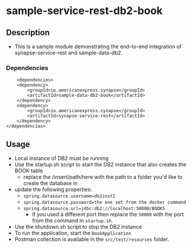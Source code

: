 # sample-service-rest-db2-book

## Description

- This is a sample module demonstrating the end-to-end integration of synapse-service-rest and sample-data-db2.

### Dependencies

        <dependencies>
        <dependency>
            <groupId>io.americanexpress.synapse</groupId>
            <artifactId>sample-data-db2-book</artifactId>
        </dependency>
        <dependency>
            <groupId>io.americanexpress.synapse</groupId>
            <artifactId>synapse-service-rest</artifactId>
        </dependency>
    </dependencies>

## Usage

- Local instance of DB2 must be running
- Use the startup.sh script to start the DB2 instance that also creates the BOOK table
  - replace the /insert/path/here with the path to a folder you'd like to create the database in
- update the following properties:
  - ```spring.datasource.username=db2inst1```
  - ```spring.datasource.password=the one set from the docker command```
  - ```spring.datasource.url=jdbc:db2://localhost:50000/BOOKS```
    - if you used a different port then replace the `50000` with the port from the command in `startup.sh`.
- Use the shutdown.sh script to stop the DB2 instance
- To run the application, start the ```BookApplication``` 
- Postman collection is available in the ```src/test/resources``` folder.
